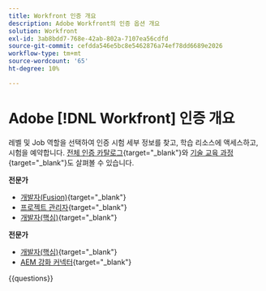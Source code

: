 ```yaml
---
title: Workfront 인증 개요
description: Adobe Workfront의 인증 옵션 개요
solution: Workfront
exl-id: 3ab8bdd7-768e-42ab-802a-7107ea56cdfd
source-git-commit: cefdda546e5bc8e5462876a74ef78dd6689e2026
workflow-type: tm+mt
source-wordcount: '65'
ht-degree: 10%

---
```


# Adobe [!DNL Workfront] 인증 개요

레벨 및 Job 역할을 선택하여 인증 시험 세부 정보를 찾고, 학습 리소스에 액세스하고, 시험을 예약합니다. [전체 인증 카탈로그](https://certification.adobe.com/certifications){target="_blank"}와 [기술 교육 과정](https://certification.adobe.com/courses/?/courses){target="_blank"}도 살펴볼 수 있습니다.

**전문가**

* [개발자(Fusion)](https://certification.adobe.com/certification/fusion-developer-professional){target="_blank"} <!--AD0-E902-->
* [프로젝트 관리자](https://certification.adobe.com/certification/project-manager-professional){target="_blank"} <!--AD0-E903-->
* [개발자(핵심)](https://certification.adobe.com/certification/core-developer-professional){target="_blank"} <!--AD0-E908-->

**전문가**

* [개발자(핵심)](https://certification.adobe.com/certification/core-developer-expert){target="_blank"} <!--AD0-E907-->
* [AEM 강화 커넥터](https://certification.adobe.com/certification/experience-manager-enhanced-connector-expert){target="_blank"} <!--AD0-E906-->

{{questions}}

